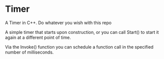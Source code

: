 # Timer
A Timer in C++. Do whatever you wish with this repo

A simple timer that starts upon construction, or you can call Start() to start it again at a different point of time. 

Via the Invoke() function you can schedule a function call in the specified number of milliseconds.